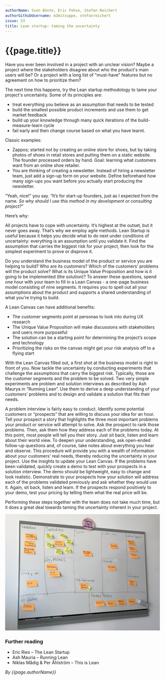 ```yaml
---
authorName: Sven Bünte, Eric Fehse, Stefan Reichert
authorGithubUsername: m3mitsuppe, stefanreichert
issue: 53
title: Lean startup: taming the uncertainty
---
```

# {{page.title}}

Have you ever been involved in a project with an unclear vision? Maybe a project where the stakeholders disagree about who the product's main users will be? Or a project with a long list of "must-have" features but no agreement on how to prioritize them? 

The next time this happens, try the Lean startup methodology to tame your project's uncertainty. Some of its principles are:

* treat everything you believe as an assumption that needs to be tested
* build the smallest possible product increments and use them to get market feedback
* build up your knowledge through many quick iterations of the build-measure-learn cycle
* fail early and then change course based on what you have learnt.

Classic examples: 

* Zappos; started not by creating an online store for shoes, but by taking photos of shoes in retail stores and putting them on a static website. The founder processed orders by hand. Goal: learning what customers want from an online shoe retailer.
* You are thinking of creating a newsletter. Instead of hiring a newsletter team, just add a sign-up form on your website. Define beforehand how many sign-ups you want before you actually start producing the newsletter.

“Yeah, nice!” you say. “It’s for start-up founders, just as I expected from the name. *So why should I use this method in my development or consulting project?*”

Here’s why:

All projects have to cope with uncertainty. It’s highest at the outset, but it never goes away. That’s why we employ agile methods. Lean Startup is useful because it helps you decide what to do next under conditions of uncertainty: everything is an assumption until you validate it. Find the assumption that carries the biggest risk for your project, then look for the simplest experiment to prove or disprove it.

Do you understand the business model of the product or service you are helping to build? Who are its customers? Which of the customers’ problems will the product solve? What is its Unique Value Proposition and how is it going to be implemented (the solution)? To answer these questions, spend one hour with your team to fill in a Lean Canvas - a one-page business model consisting of nine segments. It requires you to spell out all your assumptions about the product and supports a shared understanding of what you're trying to build.

A Lean Canvas can have additional benefits:

* The customer segments point at personas to look into during UX research 
* The Unique Value Proposition will make discussions with stakeholders and users more purposeful 
* The solution can be a starting point for determining the project’s scope and technology 
* Prioritizing the risks on the canvas might get your risk analysis off to a flying start 

With the Lean Canvas filled out, a first shot at the business model is right in front of you. Now tackle the uncertainty by conducting experiments that challenge the assumptions that carry the biggest risk. Typically, those are the customer segments and the problem to be solved. Two very simple experiments are problem and solution interviews as described by Ash Maurya in “Running Lean”. Use them to derive a deep understanding of your customers’ problems and to design and validate a solution that fits their needs.

A problem interview is fairly easy to conduct. Identify some potential customers or “prospects” that are willing to discuss your idea for an hour. Tell your prospect a story that highlights the three most important problems your product or service will attempt to solve. Ask the prospect to rank those problems. Then, ask them how they address each of the problems today. At this point, most people will tell you their story. Just sit back, listen and learn about their world view. To deepen your understanding, ask open-ended follow-up questions and, of course, take notes about everything you hear and observe. This procedure will provide you with a wealth of information about your customers’ real needs, thereby reducing the uncertainty in your project. Use the insights to update your Lean Canvas.
If the problems have been validated, quickly create a demo to test with your prospects in a solution interview. The demo should be lightweight, easy to change and look realistic. Demonstrate to your prospects how your solution will address each of the problems validated previously and ask whether they would use it. Again, sit back, listen and learn. If the prospects respond positively to your demo, test your pricing by telling them what the real price will be. 

Performing these steps together with the team does not take much time, but it does a great deal towards taming the uncertainty inherent in your project.


![Lean Canvas for this article](./lean-startup/lean-canvas.png)

### Further reading

* Eric Ries – The Lean Startup
* Ash Mauria – Running Lean
* Niklas Mådig & Per Åhlström – This is Lean


*By {{page.authorName}}*
